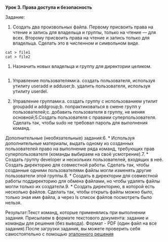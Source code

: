 ****Урок 3. Права доступа и безопасность****

Задание:

1. Создать два произвольных файла. Первому присвоить права на чтение и запись для владельца и группы, только на чтение — для всех. Второму присвоить права на чтение и запись только для владельца. Сделать это в численном и символьном виде.
```
cat > file1
cat > file2

```

1. Назначить новых владельца и группу для директории целиком.

```
```

1. Управление пользователями:a. создать пользователя, используя утилиту useradd и adduser;b. удалить пользователя, используя утилиту userdel.

1. Управление группами:a. создать группу с использованием утилит groupadd и addgroup;b. попрактиковаться в смене групп у пользователей;c. добавить пользователя в группу, не меняя основной;5.Создать пользователя с правами суперпользователя. Сделать так, чтобы sudo не требовал пароль для выполнения команд.

Дополнительные (необязательные) задания:6. * Используя дополнительные материалы, выдать одному из созданных пользователей право на выполнение ряда команд, требующих прав суперпользователя (команды выбираем на своё усмотрение).7. * Создать группу developer и нескольких пользователей, входящих в неё. Создать директорию для совместной работы. Сделать так, чтобы созданные одними пользователями файлы могли изменять другие пользователи этой группы.8. * Создать в директории для совместной работы поддиректорию для обмена файлами, но чтобы удалять файлы могли только их создатели.9. * Создать директорию, в которой есть несколько файлов. Сделать так, чтобы открыть файлы можно было, только зная имя файла, а через ls список файлов посмотреть было нельзя.

Результат:Текст команд, которые применялись при выполнении задания. Присылаем в формате текстового документа: задание и команды для решения (без вывода). Формат - PDF (один файл на все задания).После загрузки задания, вы можете проверить себя самостоятельно с помощью [эталонного решения](https://gbcdn.mrgcdn.ru/uploads/asset/4962049/attachment/e382fb8d5dd9b0dccde94c55b05a29b1.pdf)